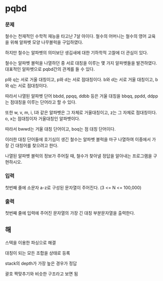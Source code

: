 # pqbd

### 문제

 철수는 천재적인 수학적 재능을 타고난 7살 아이다. 철수의 어머니는 철수의 영어 교육을 위해 알파벳 모양 나무블럭을 구입하였다. 
 
 하지만 철수는 알파벳의 의미보단 생김새에 대한 기하학적 고찰에 더 관심이 있다.
 
 철수는 알파벳 블럭을 나열하던 중 서로 대칭을 이루는 몇 가지 알파벳들을 발견하였다. 대표적인 알파벳으로 pqbd간의 관계를 들 수 있다.
 
 p와 q는 서로 거울 대칭이고, p와 d는 서로 점대칭이다. b와 d는 서로 거울 대칭이고, b와 q는 서로 점대칭이다.
 
 따라서 나열된 알파벳 단어 bbdd, ppqq, ddbb 등은 거울 대칭을 bbqq, ppdd, ddpp는 점대칭을 이루는 단어라고 할 수 있다.
 
 또한 w, v, m, i, l과 같은 알파벳은 그 자체로 거울대칭이고, z는 그 자체로 점대칭이다. o, x는 점대칭이자 거울대칭인 알파벳이다.
 
 따라서 bwwd는 거울 대칭 단어이고, boq는 점 대칭 단어이다.
 
 이러한 대칭 단어들에 호기심이 생긴 철수는 알파벳 블럭을 마구 나열하여 이중에서 가장 긴 대칭어를 찾으려고 한다.
 
 나열된 알파벳 블럭의 정보가 주어질 때, 철수가 찾아낼 정답을 알아내는 프로그램을 구현하시오.

### 입력

첫번째 줄에 소문자 a-z로 구성된 문자열이 주어진다. (3 <= N <= 100,000)

### 출력

첫번째 줄에 입력에 주어진 문자열의 가장 긴 대칭 부분문자열을 출력한다.



## 해
스택을 이용한 파싱으로 해결

대칭이 되는 모든 조합을 상태로 등록

stack의 depth가 가장 높은 경우가 정답

괄호 짝맞추기와 비슷한 구조라고 보면 됨

